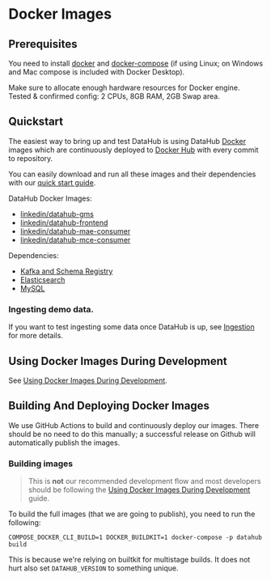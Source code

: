 # Docker Images

## Prerequisites
You need to install [docker](https://docs.docker.com/install/) and
[docker-compose](https://docs.docker.com/compose/install/) (if using Linux; on Windows and Mac compose is included with
Docker Desktop).

Make sure to allocate enough hardware resources for Docker engine. Tested & confirmed config: 2 CPUs, 8GB RAM, 2GB Swap
area.

## Quickstart

The easiest way to bring up and test DataHub is using DataHub [Docker](https://www.docker.com) images 
which are continuously deployed to [Docker Hub](https://hub.docker.com/u/linkedin) with every commit to repository.

You can easily download and run all these images and their dependencies with our
[quick start guide](../docs/quickstart.md).

DataHub Docker Images:

* [linkedin/datahub-gms](https://cloud.docker.com/repository/docker/linkedin/datahub-gms/)
* [linkedin/datahub-frontend](https://cloud.docker.com/repository/docker/linkedin/datahub-frontend/)
* [linkedin/datahub-mae-consumer](https://cloud.docker.com/repository/docker/linkedin/datahub-mae-consumer/)
* [linkedin/datahub-mce-consumer](https://cloud.docker.com/repository/docker/linkedin/datahub-mce-consumer/)

Dependencies:
* [Kafka and Schema Registry](kafka)
* [Elasticsearch](elasticsearch-setup)
* [MySQL](mysql)

### Ingesting demo data.

If you want to test ingesting some data once DataHub is up, see [Ingestion](ingestion/README.md) for more details.

## Using Docker Images During Development

See [Using Docker Images During Development](../docs/docker/development.md).

## Building And Deploying Docker Images

We use GitHub Actions to build and continuously deploy our images. There should be no need to do this manually; a
successful release on Github will automatically publish the images.

### Building images

> This is **not** our recommended development flow and most developers should be following the
> [Using Docker Images During Development](#using-docker-images-during-development) guide.

To build the full images (that we are going to publish), you need to run the following:

```
COMPOSE_DOCKER_CLI_BUILD=1 DOCKER_BUILDKIT=1 docker-compose -p datahub build
```

This is because we're relying on builtkit for multistage builds. It does not hurt also set `DATAHUB_VERSION` to
something unique.
